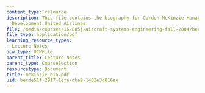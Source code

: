 ```yaml
---
content_type: resource
description: This file contains the biography for Gordon McKinzie Manager, New Aircraft
  Development United Airlines.
file: /media/courses/16-885j-aircraft-systems-engineering-fall-2004/becde51f29171efedba91402e3d816ae_mckinzie_bio.pdf
file_type: application/pdf
learning_resource_types:
- Lecture Notes
ocw_type: OCWFile
parent_title: Lecture Notes
parent_type: CourseSection
resourcetype: Document
title: mckinzie_bio.pdf
uid: becde51f-2917-1efe-dba9-1402e3d816ae
---
```

